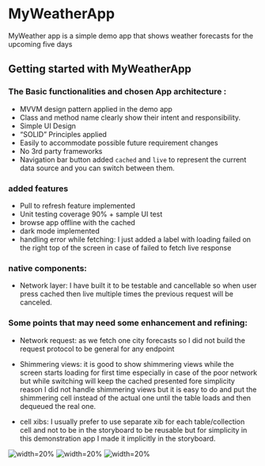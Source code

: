 # MyWeatherApp
MyWeather app is a simple demo app that shows weather forecasts for the upcoming five days

## Getting started with MyWeatherApp

### The Basic functionalities and chosen App architecture : 

-  MVVM design pattern applied in the demo app
-  Class and method name clearly show their intent and responsibility.
-  Simple UI Design  
-  “SOLID” Principles applied
-  Easily to accommodate possible future requirement changes
-  No 3rd party frameworks
-  Navigation bar button added `cached` and `live` to represent the current data source and you can switch between them.

### added features
 
- Pull to refresh feature implemented
- Unit testing coverage 90% + sample UI test
- browse app offline with the cached
- dark mode implemented
- handling error while fetching: I just added a label with loading failed on the right top of the screen in case of failed to fetch live response

### native components:

- Network layer: I have built it to be testable and cancellable so when user press cached then live multiple times the previous request will be canceled.


### Some points that may need some enhancement and refining:

- Network request: as we fetch one city forecasts so I did not build the request protocol to be general for any endpoint

- Shimmering views: it is good to show shimmering views while the screen starts loading for first time especially in case of the poor network but while switching will keep the cached presented 
fore simplicity reason I did not handle shimmering views but it is easy to do and put the shimmering cell instead of the actual one until the table loads and then dequeued the real one.

- cell xibs: I usually prefer to use separate xib for each table/collection cell and not to be in the storyboard to be reusable but for simplicity in this demonstration app I made it implicitly in the storyboard.


![width=20%](Images/1.png)
![width=20%](Images/2.png)
![width=20%](Images/3.gif)

  
  

